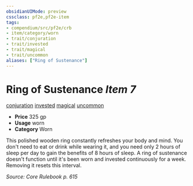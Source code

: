 ```yaml
---
obsidianUIMode: preview
cssclass: pf2e,pf2e-item
tags:
- compendium/src/pf2e/crb
- item/category/worn
- trait/conjuration
- trait/invested
- trait/magical
- trait/uncommon
aliases: ["Ring of Sustenance"]
---
```

# Ring of Sustenance *Item 7*  
[conjuration](../../../rules/traits/conjuration.md)  [invested](../../../rules/traits/invested.md)  [magical](../../../rules/traits/magical.md)  [uncommon](../../../rules/traits/uncommon.md)  

- **Price** 325 gp
- **Usage** worn
- **Category** Worn

This polished wooden ring constantly refreshes your body and mind. You don't need to eat or drink while wearing it, and you need only 2 hours of sleep per day to gain the benefits of 8 hours of sleep. A ring of sustenance doesn't function until it's been worn and invested continuously for a week. Removing it resets this interval.

*Source: Core Rulebook p. 615*